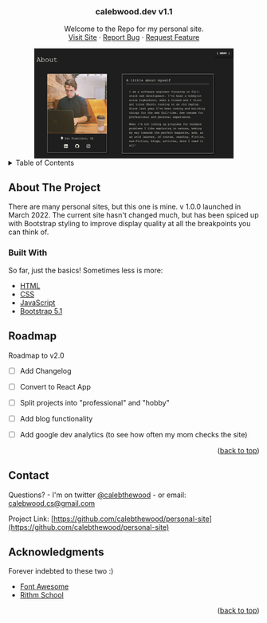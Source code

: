 <div id="top"></div>

<!-- PROJECT SHIELDS -->
<!--
*** using markdown "reference style" links for readability.
*** Reference links are enclosed in brackets [ ] instead of parentheses ( ).
*** See the bottom of this document for the declaration of the reference variables
*** for contributors-url, forks-url, etc. This is an optional, concise syntax you may use.
*** https://www.markdownguide.org/basic-syntax/#reference-style-links
-->
<br />
<div align="center">

  <h3 align="center">calebwood.dev v1.1</h3>

  <p align="center">
    Welcome to the Repo for my personal site.
    <br />
    <a href="https://www.calebwood.dev/">Visit Site</a>
    ·
    <a href="https://github.com/othneildrew/Best-README-Template/issues">Report Bug</a>
    ·
    <a href="https://github.com/othneildrew/Best-README-Template/issues">Request Feature</a>
  </p>
  
  <img src="public/images/site-shot.png" alt="Logo" width="400" align="center">
</div>



<!-- TABLE OF CONTENTS -->
<details>
  <summary>Table of Contents</summary>
  <ol>
    <li>
      <a href="#about-the-project">About The Project</a>
      <ul>
        <li><a href="#built-with">Built With</a></li>
      </ul>
    </li>
    <li><a href="#roadmap">Roadmap</a></li>
    <li><a href="#contact">Contact</a></li>
    <li><a href="#acknowledgments">Acknowledgments</a></li>
  </ol>
</details>



<!-- ABOUT THE PROJECT -->
## About The Project

There are many personal sites, but this one is mine. v 1.0.0 launched in March 2022. The current site hasn't changed much, but has been spiced up with Bootstrap styling to improve display quality at all the breakpoints you can think of.



### Built With

So far, just the basics! Sometimes less is more:

* [HTML](https://html.spec.whatwg.org/dev/)
* [CSS](https://www.w3.org/Style/CSS/)
* [JavaScript](https://www.javascript.com/)
* [Bootstrap 5.1](https://getbootstrap.com/docs/5.1/getting-started/introduction/)

<!-- ROADMAP -->
## Roadmap
Roadmap to v2.0
- [ ] Add Changelog
- [ ] Convert to React App
- [ ] Split projects into "professional" and "hobby"
- [ ] Add blog functionality
- [ ] Add google dev analytics (to see how often my mom checks the site)


<p align="right">(<a href="#top">back to top</a>)</p>




<!-- CONTACT -->
## Contact

Questions? - I'm on twitter [@calebthewood](https://twitter.com/calebthewood) - or email: calebwood.cs@gmail.com

Project Link: [https://github.com/calebthewood/personal-site](https://github.com/calebthewood/personal-site)


<!-- ACKNOWLEDGMENTS -->
## Acknowledgments

Forever indebted to these two :)

* [Font Awesome](https://fontawesome.com)
* [Rithm School](https://www.rithmschool.com/)

<p align="right">(<a href="#top">back to top</a>)</p>


<!-- https://www.markdownguide.org/basic-syntax/#reference-style-links -->

